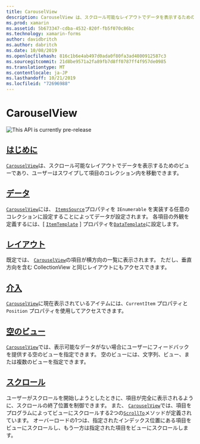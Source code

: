 ```yaml
---
title: CarouselView
description: CarouselView は、スクロール可能なレイアウトでデータを表示するためのビューであり、ユーザーはスワイプして項目のコレクション内を移動できます。
ms.prod: xamarin
ms.assetid: 5b673347-cdba-4532-820f-fb5f070c86bc
ms.technology: xamarin-forms
author: davidbritch
ms.author: dabritch
ms.date: 10/08/2019
ms.openlocfilehash: 816c1b6e4ab497d0ada0f80fa3ad4800912587c3
ms.sourcegitcommit: 21d8be9571a2fa89fb7d8ff0787ff4f957de0985
ms.translationtype: MT
ms.contentlocale: ja-JP
ms.lasthandoff: 10/21/2019
ms.locfileid: "72696988"
---
```

# <a name="xamarinforms-carouselview"></a>CarouselView

![](~/media/shared/preview.png "This API is currently pre-release")

## <a name="introductionintroductionmd"></a>[はじめに](introduction.md)

[`CarouselView`](xref:Xamarin.Forms.CarouselView)は、スクロール可能なレイアウトでデータを表示するためのビューであり、ユーザーはスワイプして項目のコレクション内を移動できます。

## <a name="datapopulate-datamd"></a>[データ](populate-data.md)

[`CarouselView`](xref:Xamarin.Forms.CarouselView)には、 [`ItemsSource`](xref:Xamarin.Forms.ItemsView.ItemsSource)プロパティを `IEnumerable` を実装する任意のコレクションに設定することによってデータが設定されます。 各項目の外観を定義するには、[ [`ItemTemplate`](xref:Xamarin.Forms.ItemsView.ItemTemplate) ] プロパティを[`DataTemplate`](xref:Xamarin.Forms.DataTemplate)に設定します。

## <a name="layoutlayoutmd"></a>[レイアウト](layout.md)

既定では、 [`CarouselView`](xref:Xamarin.Forms.CarouselView)の項目が横方向の一覧に表示されます。 ただし、垂直方向を含む CollectionView と同じレイアウトにもアクセスできます。

## <a name="interactioninteractionmd"></a>[介入](interaction.md)

[`CarouselView`](xref:Xamarin.Forms.CarouselView)に現在表示されているアイテムには、`CurrentItem` プロパティと `Position` プロパティを使用してアクセスできます。

## <a name="empty-viewsemptyviewmd"></a>[空のビュー](emptyview.md)

[`CarouselView`](xref:Xamarin.Forms.CarouselView)では、表示可能なデータがない場合にユーザーにフィードバックを提供する空のビューを指定できます。 空のビューには、文字列、ビュー、または複数のビューを指定できます。

## <a name="scrollingscrollingmd"></a>[スクロール](scrolling.md)

ユーザーがスクロールを開始しようとしたときに、項目が完全に表示されるように、スクロールの終了位置を制御できます。 また、 [`CarouselView`](xref:Xamarin.Forms.CarouselView)では、項目をプログラムによってビューにスクロールする2つの[`ScrollTo`](xref:Xamarin.Forms.ItemsView.ScrollTo*)メソッドが定義されています。 オーバーロードの1つは、指定されたインデックス位置にある項目をビューにスクロールし、もう一方は指定された項目をビューにスクロールします。

